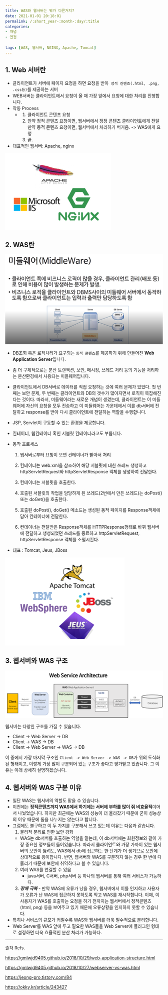 ```yaml
---
title: WAS와 웹서버는 뭐가 다른거지?
date: 2021-01-01 20:18:01
permalink: /:short_year-:month-:day/:title
categories:
- 개념
- 면접

tags: [WAS, 웹서버, NGINX, Apache, Tomcat]
---
```


## 1. Web 서버란

- 클라이언트가 서버에 페이지 요청을 하면 요청을 받아` 정적 컨텐츠(.html, .png, .css등)`를 제공하는 서버
- WEB서버는 클라이언트에서 요청이 올 때 가장 앞에서 요청에 대한 처리를 진행합니다.
- 작동 Process
  - 1. 클라이언트 콘텐츠 요청
    2. 만약 정적 콘텐츠 요청이면, 웹서버에서 정정 콘텐츠 클라이언트에게 전달
       만약 동적 콘텐츠 요청이면, 웹서버에서 처리하기 버거움. -> WAS에게 요청
    3. 끝.
- 대표적인 웹서버: Apache, nginx

![web_server](/assets/img/web_server.png)



## 2. WAS란

![20200819_000733](/assets/img/middle_ware.png)

- DB조회 혹은 로직처리가 요구되는 `동적 콘텐츠`를 제공하기 위해 만들어진 **Web Application Server**입니다. 
- 좀 더 구체적으로는 분산 트랜잭션, 보안, 메시징, 쓰레드 처리 등의 기능을 처리하는 분산환경에서 사용되는 미들웨어입니다.
- 클라이언트에서 DB서버로 데이터를 직접 요청하는 것에 여러 문제가 있었다. 첫 번째는 보안 문제, 두 번째는 클라이언트와 DB의 갯수가 많아지면서 로직이 복잡해진다는 것이다.  따라서, 미들웨어라는 새로운 개념이 생겼는데, 클라이언트는 이 미들웨어에 자신의 요청을 모두 전송하고 이 미들웨어는 가운데에서 이를 db서버에 전달하고 response를 받아 다시 클라이언트에 전달하는 역할을 수행합니다. 
- JSP, Servlet이 구동할 수 있는 환경을 제공합니다.
- 컨테이너, 웹컨테이너 혹인 서블릿 컨테이너라고도 부릅니다.

- 동작 프로세스

  1. 웹서버로부터 요청이 오면 컨테이너가 받아서 처리

  2. 컨테이너는 web.xml을 참조하여 해당 서블릿에 대한 쓰레드 생성하고 httpServletRequest와 httpServletResponse 객체를 생성하여 전달한다.

  3. 컨테이너는 서블릿을 호출한다.

  4. 호출된 서블릿의 작업을 담당하게 된 쓰레드(2번에서 만든 쓰레드)는 doPost()또는 doGet()을 호출한다.

  5. 호출된 doPost(), doGet() 메소드는 생성된 동적 페이지를 Response객체에 담아 컨테이너에 전달한다.

  6. 컨테이너는 전달받은 Response객체를 HTTPResponse형태로 바꿔 웹서버에 전달하고 생성되었던 쓰레드를 종료하고 httpServletRequest, httpServletResponse 객체를 소멸시킨다.

- 대표 : Tomcat, Jeus, JBoss

![](/assets/img/WAS.png)



## 3. 웹서버와 WAS 구조

![](/assets/img/web-service-architecture.png)

웹서버는 다양한 구조를 가질 수 있습니다.

- Client -> Web Server -> DB
- Client -> WAS -> DB
- Client -> Web Server -> WAS -> DB

이 중에서 가장 마지막 구조인 `Client -> Web Server -> WAS -> DB`가 위의 도식화된 형태이고, 이렇게 가장 많이 구분되어 있는 구조가 좋다고 평가받고 있습니다. 그 이유는 아래 상세히 설명하겠습니다.



## 4. 웹서버와 WAS 구분 이유

- 일단 WAS는 웹서버의 역할도 맡을 수 있습니다.
- 이전에는 **정적콘텐츠까지 WAS에서 하기에는 서버에 부하를 많이 줘 비효율적**이어서 나눴었습니다. 하지만 최근에는 WAS의 성능이 더 올라갔기 때문에 굳이 성능상의 이유 때문에 둘을 나누지는 않는다고 합니다. 
- 그럼에도 불구하고 이 두 가지를 구분해서 쓰고 있는데 이유는 다음과 같습니다.
  1.  물리적 분리로 인한 보안 강화 
     - WAS는 db서버를 호출하는 역할을 맡는데, 이 db서버에는 회원정보와 같이 가장 중요한 정보들이 들어있습니다. 따라서 클라이언트와 가장 가까이 있는 웹서버의 보안이 뚫려도, WAS에서 db에 접근하는 한 단계가 더 생기므로 보안에 상대적으로 용이합니다. 반면, 웹서버와 WAS를 구분하지 않는 경우 한 번에 다 뚫리기 때문에 보안에 취약하다고 볼 수 있습니다. 
  2. 여러 WAS를 연결할 수 있음
     - java서버, C서버, php서버 등 하나의 웹서버를 통해 여러 서비스가 가능하다.
  3. ***장애 극복*** - 만약 WAS에 오류가 났을 경우, 웹서버에서 이를 인지하고 사용자가 오류가 난 WAS에 접근하지 못하도록 막고 WAS를 재시작합니다. 이때, 이 사용자가 WAS를 호출하는 요청을 하기 전까지는 웹서버에서 정적콘텐츠(html, png) 등을 보여주고 있기 때문에 오류상황을 인지하지 못할 수 있습니다. 
- 특히나 서비스의 규모가 커질수록 WAS와 웹서버를 더욱 필수적으로 분리합니다.
- Web Server를 WAS 앞에 두고 필요한 WAS들을 Web Server에 플러그인 형태로 설정하면 더욱 효율적인 분산 처리가 가능하다.



---

출처 Refs.

https://gmlwjd9405.github.io/2018/10/29/web-application-structure.html

https://gmlwjd9405.github.io/2018/10/27/webserver-vs-was.html

https://jeong-pro.tistory.com/84

https://okky.kr/article/243427

